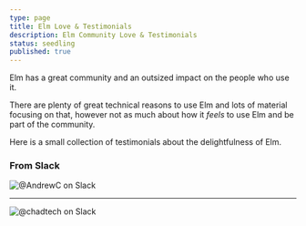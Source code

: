 ```yaml
---
type: page
title: Elm Love & Testimonials
description: Elm Community Love & Testimonials
status: seedling
published: true
---
```


Elm has a great community and an outsized impact on the people who use it.

There are plenty of great technical reasons to use Elm and lots of material focusing on that, however not as much about how it _feels_ to use Elm and be part of the community.

Here is a small collection of testimonials about the delightfulness of Elm.

### From Slack

<img maxwidth="600" src="/images/community/love/slack-@andrewc.png" alt="@AndrewC on Slack" />

---

<img maxwidth="600" src="/images/community/love/slack-@chadtech.png" alt="@chadtech on Slack" />
